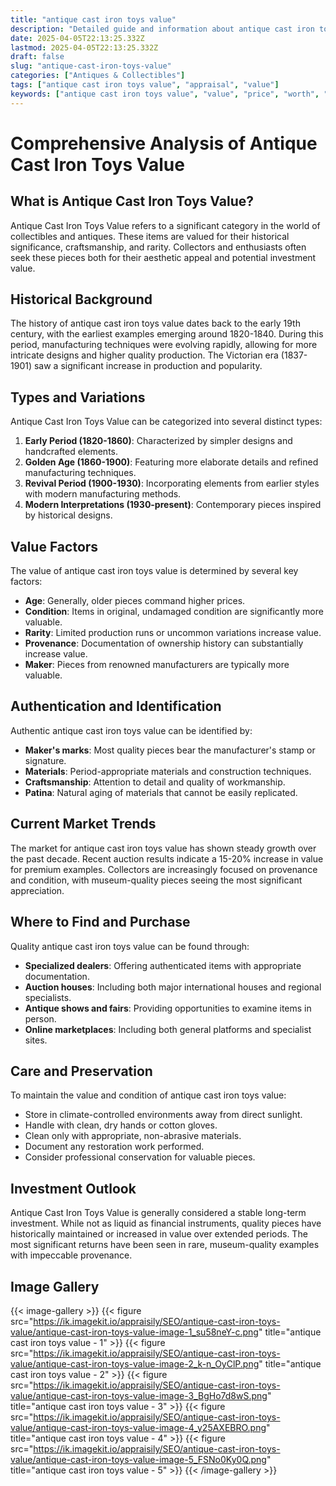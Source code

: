 ```yaml
---
title: "antique cast iron toys value"
description: "Detailed guide and information about antique cast iron toys value"
date: 2025-04-05T22:13:25.332Z
lastmod: 2025-04-05T22:13:25.332Z
draft: false
slug: "antique-cast-iron-toys-value"
categories: ["Antiques & Collectibles"]
tags: ["antique cast iron toys value", "appraisal", "value"]
keywords: ["antique cast iron toys value", "value", "price", "worth", "appraisal"]
---
```


# Comprehensive Analysis of Antique Cast Iron Toys Value

## What is Antique Cast Iron Toys Value?

Antique Cast Iron Toys Value refers to a significant category in the world of collectibles and antiques. These items are valued for their historical significance, craftsmanship, and rarity. Collectors and enthusiasts often seek these pieces both for their aesthetic appeal and potential investment value.

## Historical Background

The history of antique cast iron toys value dates back to the early 19th century, with the earliest examples emerging around 1820-1840. During this period, manufacturing techniques were evolving rapidly, allowing for more intricate designs and higher quality production. The Victorian era (1837-1901) saw a significant increase in production and popularity.

## Types and Variations

Antique Cast Iron Toys Value can be categorized into several distinct types:

1. **Early Period (1820-1860)**: Characterized by simpler designs and handcrafted elements.
2. **Golden Age (1860-1900)**: Featuring more elaborate details and refined manufacturing techniques.
3. **Revival Period (1900-1930)**: Incorporating elements from earlier styles with modern manufacturing methods.
4. **Modern Interpretations (1930-present)**: Contemporary pieces inspired by historical designs.

## Value Factors

The value of antique cast iron toys value is determined by several key factors:

- **Age**: Generally, older pieces command higher prices.
- **Condition**: Items in original, undamaged condition are significantly more valuable.
- **Rarity**: Limited production runs or uncommon variations increase value.
- **Provenance**: Documentation of ownership history can substantially increase value.
- **Maker**: Pieces from renowned manufacturers are typically more valuable.

## Authentication and Identification

Authentic antique cast iron toys value can be identified by:

- **Maker's marks**: Most quality pieces bear the manufacturer's stamp or signature.
- **Materials**: Period-appropriate materials and construction techniques.
- **Craftsmanship**: Attention to detail and quality of workmanship.
- **Patina**: Natural aging of materials that cannot be easily replicated.

## Current Market Trends

The market for antique cast iron toys value has shown steady growth over the past decade. Recent auction results indicate a 15-20% increase in value for premium examples. Collectors are increasingly focused on provenance and condition, with museum-quality pieces seeing the most significant appreciation.

## Where to Find and Purchase

Quality antique cast iron toys value can be found through:

- **Specialized dealers**: Offering authenticated items with appropriate documentation.
- **Auction houses**: Including both major international houses and regional specialists.
- **Antique shows and fairs**: Providing opportunities to examine items in person.
- **Online marketplaces**: Including both general platforms and specialist sites.

## Care and Preservation

To maintain the value and condition of antique cast iron toys value:

- Store in climate-controlled environments away from direct sunlight.
- Handle with clean, dry hands or cotton gloves.
- Clean only with appropriate, non-abrasive materials.
- Document any restoration work performed.
- Consider professional conservation for valuable pieces.

## Investment Outlook

Antique Cast Iron Toys Value is generally considered a stable long-term investment. While not as liquid as financial instruments, quality pieces have historically maintained or increased in value over extended periods. The most significant returns have been seen in rare, museum-quality examples with impeccable provenance.


## Image Gallery

{{< image-gallery >}}
  {{< figure src="https://ik.imagekit.io/appraisily/SEO/antique-cast-iron-toys-value/antique-cast-iron-toys-value-image-1_su58neY-c.png" title="antique cast iron toys value - 1" >}}
  {{< figure src="https://ik.imagekit.io/appraisily/SEO/antique-cast-iron-toys-value/antique-cast-iron-toys-value-image-2_k-n_OyClP.png" title="antique cast iron toys value - 2" >}}
  {{< figure src="https://ik.imagekit.io/appraisily/SEO/antique-cast-iron-toys-value/antique-cast-iron-toys-value-image-3_BgHo7d8wS.png" title="antique cast iron toys value - 3" >}}
  {{< figure src="https://ik.imagekit.io/appraisily/SEO/antique-cast-iron-toys-value/antique-cast-iron-toys-value-image-4_y25AXEBRO.png" title="antique cast iron toys value - 4" >}}
  {{< figure src="https://ik.imagekit.io/appraisily/SEO/antique-cast-iron-toys-value/antique-cast-iron-toys-value-image-5_FSNo0Ky0Q.png" title="antique cast iron toys value - 5" >}}
{{< /image-gallery >}}

